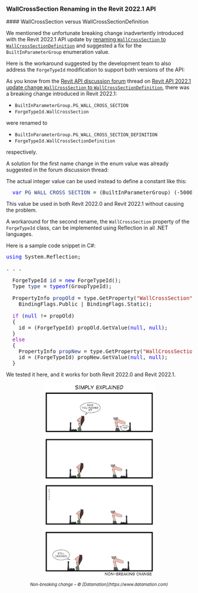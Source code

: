 <head>
<meta http-equiv="Content-Type" content="text/html; charset=utf-8">
<link rel="stylesheet" type="text/css" href="bc.css">
<script src="https://cdn.rawgit.com/google/code-prettify/master/loader/run_prettify.js" type="text/javascript"></script>
</head>

<!---

- REVIT-184115 [Prepare KB article for 2022.1 API change]

twitter:

 the #RevitAPI @AutodeskForge @AutodeskRevit #bim #DynamoBim #ForgeDevCon 

&ndash;
...

linkedin:

#bim #DynamoBim #ForgeDevCon #Revit #API #IFC #SDK #AI #VisualStudio #Autodesk #AEC #adsk

the [Revit API discussion forum](http://forums.autodesk.com/t5/revit-api-forum/bd-p/160) thread

<center>
<img src="img/" alt="" title="" width="600"/>
<p style="font-size: 80%; font-style:italic"></p>
</center>

-->

### WallCrossSection Renaming in the Revit 2022.1 API

####<a name="2"></a> WallCrossSection versus WallCrossSectionDefinition


We mentioned the unfortunate breaking change inadvertently introduced with the Revit 2022.1 API update
by [renaming `WallCrossSection` to `WallCrossSectionDefinition`](https://thebuildingcoder.typepad.com/blog/2021/11/revit-20221-sdk-revitlookup-build-and-install.html#3) and
suggested a fix for the `BuiltInParameterGroup` enumeration value.

Here is the workaround suggested by the development team to also address the `ForgeTypeId` modification to support both versions of the API:

As you know from
the [Revit API discussion forum](http://forums.autodesk.com/t5/revit-api-forum/bd-p/160) thread
on [Revit API 2022.1 update change `WallCrossSection` to `WallCrossSectionDefinition`](https://forums.autodesk.com/t5/revit-api-forum/revitapi-2022-update-change-wallcrosssection-to/td-p/10720345),
there was a breaking change introduced in Revit 2022.1:

- `BuiltInParameterGroup.PG_WALL_CROSS_SECTION`
- `ForgeTypeId.WallCrossSection`

were renamed to 

- `BuiltInParameterGroup.PG_WALL_CROSS_SECTION_DEFINITION`
- `ForgeTypeId.WallCrossSectionDefinition`

respectively.

A solution for the first name change in the enum value was already suggested in the forum discussion thread:

The actual integer value can be used instead to define a constant like this:

<pre class="code">
  <span style="color:blue;">var</span>&nbsp;<span style="color:#1f377f;">PG_WALL_CROSS_SECTION</span>&nbsp;=&nbsp;(BuiltInParameterGroup)&nbsp;(-5000228);
</pre>

This value be used in both Revit 2022.0 and Revit 2022.1 without causing the problem.

A workaround for the second rename, the `WallCrossSection` property of the `ForgeTypeId` class, can be implemented using Reflection in all .NET languages.

Here is a sample code snippet in C#:

<pre class="code">
<span style="color:blue;">using</span>&nbsp;System.Reflection;

. . .

  ForgeTypeId&nbsp;<span style="color:#1f377f;">id</span>&nbsp;=&nbsp;<span style="color:blue;">new</span>&nbsp;ForgeTypeId();
  Type&nbsp;<span style="color:#1f377f;">type</span>&nbsp;=&nbsp;<span style="color:blue;">typeof</span>(GroupTypeId);
   
  PropertyInfo&nbsp;<span style="color:#1f377f;">propOld</span>&nbsp;=&nbsp;type.GetProperty(<span style="color:#a31515;">&quot;WallCrossSection&quot;</span>,
  &nbsp;&nbsp;BindingFlags.Public&nbsp;|&nbsp;BindingFlags.Static);
   
  <span style="color:#8f08c4;">if</span>&nbsp;(<span style="color:blue;">null</span>&nbsp;!=&nbsp;propOld)
  {
    id&nbsp;=&nbsp;(ForgeTypeId)&nbsp;propOld.GetValue(<span style="color:blue;">null</span>,&nbsp;<span style="color:blue;">null</span>);
  }
  <span style="color:#8f08c4;">else</span>
  {
    PropertyInfo&nbsp;<span style="color:#1f377f;">propNew</span>&nbsp;=&nbsp;type.GetProperty(<span style="color:#a31515;">&quot;WallCrossSectionDefinition&quot;</span>,&nbsp;BindingFlags.Public&nbsp;|&nbsp;BindingFlags.Static);
    id&nbsp;=&nbsp;(ForgeTypeId)&nbsp;propNew.GetValue(<span style="color:blue;">null</span>,&nbsp;<span style="color:blue;">null</span>);
  }
</pre>

We tested it here, and it works for both Revit 2022.0 and Revit 2022.1.
  
<center>
<img src="img/tech-comics-non-breaking-change.jpeg" alt="Non-breaking change" title="Non-breaking change" width="300"/> <!-- 495 -->
<p style="font-size: 80%; font-style:italic">Non-breaking change &ndash; &copy; [Datamation](https://www.datamation.com)</p>
</center>
